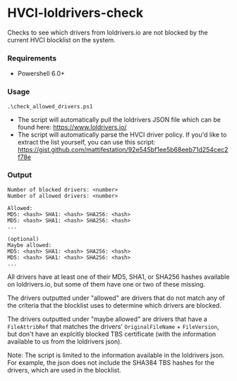 # HVCI-loldrivers-check
Checks to see which drivers from loldrivers.io are not blocked by the current HVCI blocklist on the system.

### Requirements
* Powershell 6.0+

### Usage
```
.\check_allowed_drivers.ps1
```
* The script will automatically pull the loldrivers JSON file which can be found here: https://www.loldrivers.io/
* The script will automatically parse the HVCI driver policy.
  If you'd like to extract the list yourself, you can use this script: https://gist.github.com/mattifestation/92e545bf1ee5b68eeb71d254cec2f78e

### Output
```
Number of blocked drivers: <number>
Number of allowed drivers: <number>

Allowed:
MD5: <hash> SHA1: <hash> SHA256: <hash>
MD5: <hash> SHA1: <hash> SHA256: <hash>
...

(optional)
Maybe allowed:
MD5: <hash> SHA1: <hash> SHA256: <hash>
MD5: <hash> SHA1: <hash> SHA256: <hash>
...
```

All drivers have at least one of their MD5, SHA1, or SHA256 hashes available on loldrivers.io, but some of them have one or two of these missing.

The drivers outputted under "allowed" are drivers that do not match any of the criteria that the blocklist uses to determine which drivers are blocked.

The drivers outputted under "maybe allowed" are drivers that have a `FileAttribRef` that matches the drivers' `OriginalFileName` + `FileVersion`, but don't have an explcitly blocked TBS certificate (with the information available to us from the loldrivers json). 

Note: The script is limited to the information available in the loldrivers json. For example, the json does not include the SHA384 TBS hashes for the drivers, which are used in the blocklist.